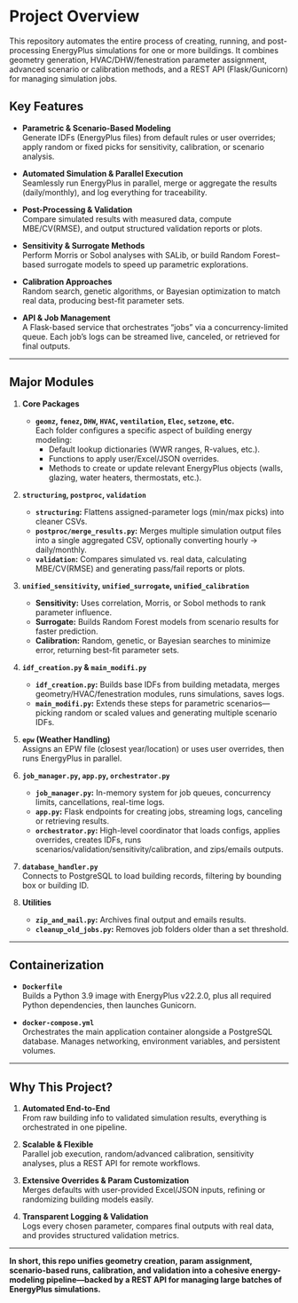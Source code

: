 # Project Overview

This repository automates the entire process of creating, running, and post-processing EnergyPlus simulations for one or more buildings. It combines geometry generation, HVAC/DHW/fenestration parameter assignment, advanced scenario or calibration methods, and a REST API (Flask/Gunicorn) for managing simulation jobs.

## Key Features

- **Parametric & Scenario-Based Modeling**  
  Generate IDFs (EnergyPlus files) from default rules or user overrides; apply random or fixed picks for sensitivity, calibration, or scenario analysis.

- **Automated Simulation & Parallel Execution**  
  Seamlessly run EnergyPlus in parallel, merge or aggregate the results (daily/monthly), and log everything for traceability.

- **Post-Processing & Validation**  
  Compare simulated results with measured data, compute MBE/CV(RMSE), and output structured validation reports or plots.

- **Sensitivity & Surrogate Methods**  
  Perform Morris or Sobol analyses with SALib, or build Random Forest–based surrogate models to speed up parametric explorations.

- **Calibration Approaches**  
  Random search, genetic algorithms, or Bayesian optimization to match real data, producing best-fit parameter sets.

- **API & Job Management**  
  A Flask-based service that orchestrates “jobs” via a concurrency-limited queue. Each job’s logs can be streamed live, canceled, or retrieved for final outputs.

---

## Major Modules

1. **Core Packages**  
   - **`geomz`, `fenez`, `DHW`, `HVAC`, `ventilation`, `Elec`, `setzone`, etc.**  
     Each folder configures a specific aspect of building energy modeling:
       - Default lookup dictionaries (WWR ranges, R-values, etc.).
       - Functions to apply user/Excel/JSON overrides.
       - Methods to create or update relevant EnergyPlus objects (walls, glazing, water heaters, thermostats, etc.).

2. **`structuring`, `postproc`, `validation`**  
   - **`structuring`:** Flattens assigned-parameter logs (min/max picks) into cleaner CSVs.  
   - **`postproc/merge_results.py`:** Merges multiple simulation output files into a single aggregated CSV, optionally converting hourly → daily/monthly.  
   - **`validation`:** Compares simulated vs. real data, calculating MBE/CV(RMSE) and generating pass/fail reports or plots.

3. **`unified_sensitivity`, `unified_surrogate`, `unified_calibration`**  
   - **Sensitivity:** Uses correlation, Morris, or Sobol methods to rank parameter influence.  
   - **Surrogate:** Builds Random Forest models from scenario results for faster prediction.  
   - **Calibration:** Random, genetic, or Bayesian searches to minimize error, returning best-fit parameter sets.

4. **`idf_creation.py` & `main_modifi.py`**  
   - **`idf_creation.py`:** Builds base IDFs from building metadata, merges geometry/HVAC/fenestration modules, runs simulations, saves logs.  
   - **`main_modifi.py`:** Extends these steps for parametric scenarios—picking random or scaled values and generating multiple scenario IDFs.

5. **`epw` (Weather Handling)**  
   Assigns an EPW file (closest year/location) or uses user overrides, then runs EnergyPlus in parallel.

6. **`job_manager.py`, `app.py`, `orchestrator.py`**  
   - **`job_manager.py`:** In-memory system for job queues, concurrency limits, cancellations, real-time logs.  
   - **`app.py`:** Flask endpoints for creating jobs, streaming logs, canceling or retrieving results.  
   - **`orchestrator.py`:** High-level coordinator that loads configs, applies overrides, creates IDFs, runs scenarios/validation/sensitivity/calibration, and zips/emails outputs.

7. **`database_handler.py`**  
   Connects to PostgreSQL to load building records, filtering by bounding box or building ID.

8. **Utilities**  
   - **`zip_and_mail.py`:** Archives final output and emails results.  
   - **`cleanup_old_jobs.py`:** Removes job folders older than a set threshold.

---

## Containerization

- **`Dockerfile`**  
  Builds a Python 3.9 image with EnergyPlus v22.2.0, plus all required Python dependencies, then launches Gunicorn.

- **`docker-compose.yml`**  
  Orchestrates the main application container alongside a PostgreSQL database. Manages networking, environment variables, and persistent volumes.

---

## Why This Project?

1. **Automated End-to-End**  
   From raw building info to validated simulation results, everything is orchestrated in one pipeline.

2. **Scalable & Flexible**  
   Parallel job execution, random/advanced calibration, sensitivity analyses, plus a REST API for remote workflows.

3. **Extensive Overrides & Param Customization**  
   Merges defaults with user-provided Excel/JSON inputs, refining or randomizing building models easily.

4. **Transparent Logging & Validation**  
   Logs every chosen parameter, compares final outputs with real data, and provides structured validation metrics.

---

**In short, this repo unifies geometry creation, param assignment, scenario-based runs, calibration, and validation into a cohesive energy-modeling pipeline—backed by a REST API for managing large batches of EnergyPlus simulations.**
